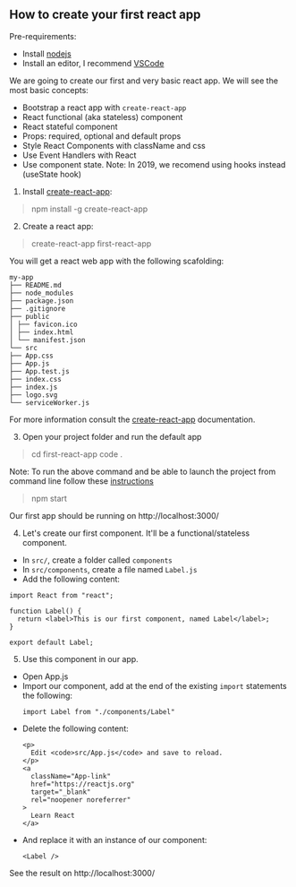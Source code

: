 ## How to create your first react app

Pre-requirements:

- Install [nodejs](https://nodejs.org/en/)
- Install an editor, I recommend [VSCode](https://code.visualstudio.com/)

We are going to create our first and very basic react app. We will see the most basic concepts:

- Bootstrap a react app with `create-react-app`
- React functional (aka stateless) component
- React stateful component
- Props: required, optional and default props
- Style React Components with className and css
- Use Event Handlers with React
- Use component state. Note: In 2019, we recomend using hooks instead (useState hook)

1. Install [create-react-app](https://github.com/facebook/create-react-app):

> npm install -g create-react-app

2. Create a react app:

> create-react-app first-react-app

You will get a react web app with the following scafolding:

```
my-app
├── README.md
├── node_modules
├── package.json
├── .gitignore
├── public
│ ├── favicon.ico
│ ├── index.html
│ └── manifest.json
└── src
├── App.css
├── App.js
├── App.test.js
├── index.css
├── index.js
├── logo.svg
└── serviceWorker.js
```

For more information consult the [create-react-app](https://github.com/facebook/create-react-app) documentation.

3. Open your project folder and run the default app

> cd first-react-app
> code .

Note: To run the above command and be able to launch the project from command line follow these [instructions](https://code.visualstudio.com/docs/editor/command-line)

> npm start

Our first app should be running on http://localhost:3000/

4. Let's create our first component. It'll be a functional/stateless component.

- In `src/`, create a folder called `components`
- In `src/components`, create a file named `Label.js`
- Add the following content:

```
import React from "react";

function Label() {
  return <label>This is our first component, named Label</label>;
}

export default Label;
```

5. Use this component in our app.

- Open App.js
- Import our component, add at the end of the existing `import` statements the following:
  ```
  import Label from "./components/Label"
  ```
- Delete the following content:
  ```
  <p>
    Edit <code>src/App.js</code> and save to reload.
  </p>
  <a
    className="App-link"
    href="https://reactjs.org"
    target="_blank"
    rel="noopener noreferrer"
  >
    Learn React
  </a>
  ```
- And replace it with an instance of our component:
  ```
  <Label />
  ```

See the result on http://localhost:3000/
